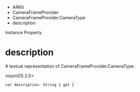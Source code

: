 

- ARKit
- CameraFrameProvider
- CameraFrameProvider.CameraType
-  description 

Instance Property

# description

A textual representation of CameraFrameProvider.CameraType.

visionOS 2.0+

``` source
var description: String { get }
```


